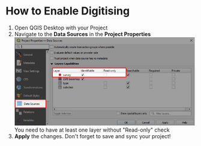 # How to Enable Digitising

1. Open QGIS Desktop with your <MainPlatformName /> Project 
2. Navigate to the **Data Sources** in the **Project Properties**
   ![QGIS data sources enable digitising](./qgis_digitising.jpg "QGIS data sources enable digitising")
   You need to have at least one layer without "Read-only" check
3. **Apply** the changes. Don't forget to save and sync your project!

